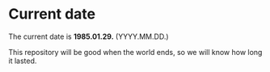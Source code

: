 # Current date

The current date is **1985.01.29.** (YYYY.MM.DD.)

This repository will be good when the world ends, so we will know how long it lasted.